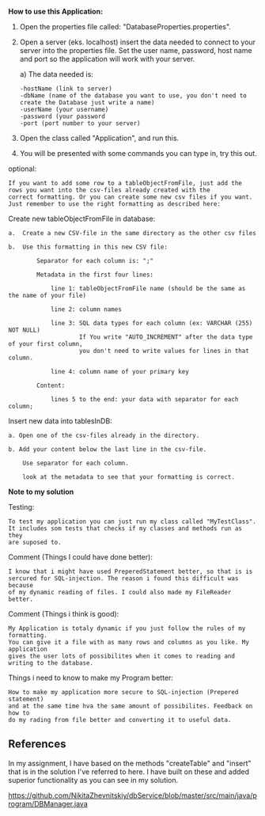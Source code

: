 **How to use this Application:**

1.  Open the properties file called: "DatabaseProperties.properties".

2.  Open a server (eks. localhost) insert the data needed to connect to your server into the properties file.
    Set the user name, password, host name and port so the application will work with your server.

    a) The data needed is:

        -hostName (link to server)
        -dbName (name of the database you want to use, you don't need to create the Database just write a name)
        -userName (your username)
        -password (your password
        -port (port number to your server)


3.  Open the class called "Application", and run this.

4.  You will be presented with some commands you can type in, try this out.


optional:

    If you want to add some row to a tableObjectFromFile, just add the rows you want into the csv-files already created with the
    correct formatting. Or you can create some new csv files if you want.
    Just remember to use the right formatting as described here:


Create new tableObjectFromFile in database:

    a.  Create a new CSV-file in the same directory as the other csv files

    b.  Use this formatting in this new CSV file:

            Separator for each column is: ";"

            Metadata in the first four lines:

                line 1: tableObjectFromFile name (should be the same as the name of your file)

                line 2: column names

                line 3: SQL data types for each column (ex: VARCHAR (255) NOT NULL)
                        If You write "AUTO_INCREMENT" after the data type of your first column,
                        you don't need to write values for lines in that column.

                line 4: column name of your primary key

            Content:

                lines 5 to the end: your data with separator for each column;


Insert new data into tablesInDB:

    a. Open one of the csv-files already in the directory.

    b. Add your content below the last line in the csv-file.

        Use separator for each column.

        look at the metadata to see that your formatting is correct.


**Note to my solution**

Testing:
    
    To test my application you can just run my class called "MyTestClass".
    It includes som tests that checks if my classes and methods run as they
    are suposed to.
    
Comment (Things I could have done better):

    I know that i might have used PreperedStatement better, so that is is 
    sercured for SQL-injection. The reason i found this difficult was because
    of my dynamic reading of files. I could also made my FileReader better.
    
    
Comment (Things i think is good):
    
    My Application is totaly dynamic if you just follow the rules of my formatting.
    You can give it a file with as many rows and columns as you like. My application
    gives the user lots of possibilites when it comes to reading and writing to the database.
    
    
Things i need to know to make my Program better:

    How to make my application more secure to SQL-injection (Prepered statement)
    and at the same time hva the same amount of possibilites. Feedback on how to
    do my rading from file better and converting it to useful data. 


## References ##

In my assignment, I have based on the methods "createTable" and "insert" that is in the solution 
I've referred to here. I have built on these and added superior functionality as you can see in my solution.

https://github.com/NikitaZhevnitskiy/dbService/blob/master/src/main/java/program/DBManager.java